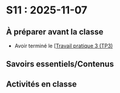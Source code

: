 # S11 : <!-- varexp:begin S11 -->2025-11-07<!-- varexp:end -->

## À préparer avant la classe

- Avoir terminé le [[Travail pratique 3 (TP3)](/03-evaluations/sommatives/03/)

## Savoirs essentiels/Contenus

## Activités en classe

